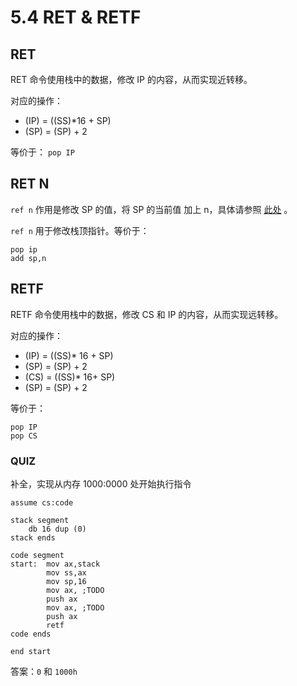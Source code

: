 # 5.4 RET & RETF

## RET

RET 命令使用栈中的数据，修改 IP 的内容，从而实现近转移。

对应的操作： 

- (IP) = ((SS)*16 + SP)
- (SP) = (SP) + 2

等价于： `pop IP`

## RET N

`ref n` 作用是修改 SP 的值，将 SP 的当前值 加上 n，具体请参照 [此处](https://asm.kmahyyg.xyz/asmcommands/pushpop.html#%E5%A6%82%E4%BD%95%E7%A1%AE%E5%AE%9A%E6%A0%88%E9%A1%B6%E6%A0%87%E8%AE%B0) 。

`ref n` 用于修改栈顶指针。等价于：

```asm6502
pop ip
add sp,n
```

## RETF

RETF 命令使用栈中的数据，修改 CS 和 IP 的内容，从而实现远转移。

对应的操作：

- (IP) = ((SS)* 16 + SP)
- (SP) = (SP) + 2
- (CS) = ((SS)* 16+ SP)
- (SP) = (SP) + 2

等价于： 

```
pop IP
pop CS
```

### QUIZ 

补全，实现从内存 1000:0000 处开始执行指令

```asm6502
assume cs:code

stack segment
    db 16 dup (0)
stack ends

code segment
start:  mov ax,stack
        mov ss,ax
        mov sp,16
        mov ax, ;TODO
        push ax
        mov ax, ;TODO
        push ax
        retf
code ends

end start
```

答案：`0` 和 `1000h`

